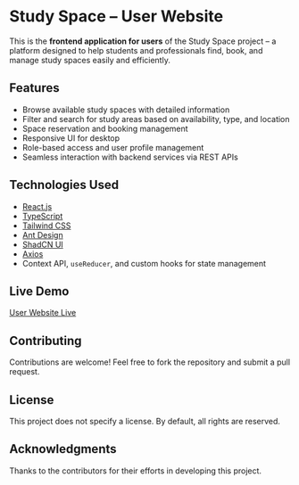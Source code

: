 # Study Space – User Website

This is the **frontend application for users** of the Study Space project – a platform designed to help students and professionals find, book, and manage study spaces easily and efficiently.

## Features

- Browse available study spaces with detailed information
- Filter and search for study areas based on availability, type, and location
- Space reservation and booking management
- Responsive UI for desktop
- Role-based access and user profile management
- Seamless interaction with backend services via REST APIs

## Technologies Used

- [React.js](https://reactjs.org/)
- [TypeScript](https://www.typescriptlang.org/)
- [Tailwind CSS](https://tailwindcss.com/)
- [Ant Design](https://ant.design/)
- [ShadCN UI](https://ui.shadcn.com/)
- [Axios](https://axios-http.com/)
- Context API, `useReducer`, and custom hooks for state management

## Live Demo

[User Website Live](https://study-space-site.vercel.app/)

## Contributing

Contributions are welcome! Feel free to fork the repository and submit a pull request.

## License

This project does not specify a license. By default, all rights are reserved.

## Acknowledgments

Thanks to the contributors for their efforts in developing this project.
